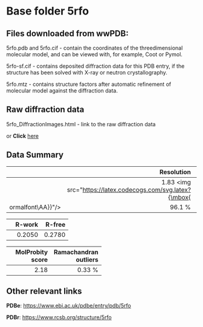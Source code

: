 # Base folder 5rfo

## Files downloaded from wwPDB:

5rfo.pdb and 5rfo.cif - contain the coordinates of the threedimensional molecular model, and can be viewed with, for example, Coot or Pymol.

5rfo-sf.cif - contains deposited diffraction data for this PDB entry, if the structure has been solved with X-ray or neutron crystallography.

5rfo.mtz - contains structure factors after automatic refinement of molecular model against the diffraction data.

## Raw diffraction data

5rfo_DiffractionImages.html - link to the raw diffraction data 

or **Click** [here](https://zenodo.org/record/3731495) 

## Data Summary
|   | Resolution | Completeness| I/sigma |
|---|-------------:|----------------:|--------------:|
|   |1.83 <img src="https://latex.codecogs.com/svg.latex?{\mbox{
ormalfont\AA}}"/>|96.1  %|<img width=50/>3.400|

|   | **R-work**| **R-free**   
|---|-------------:|----------------:|           
||0.2050|0.2780|

|   |**MolProbity<br>score**| **Ramachandran<br>outliers** 
|---|-------------:|----------------:|
||2.18|0.33 %|

## Other relevant links 
**PDBe**:  https://www.ebi.ac.uk/pdbe/entry/pdb/5rfo
 
**PDBr**: https://www.rcsb.org/structure/5rfo 

